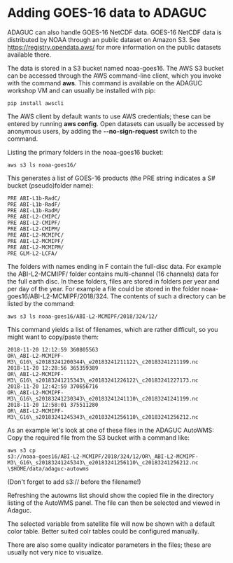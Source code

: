 Adding GOES-16 data to ADAGUC
=============================

ADAGUC can also handle GOES-16 NetCDF data.
GOES-16 NetCDF data is distributed by NOAA through an public dataset on
Amazon S3. See https://registry.opendata.aws/ for more information on
the public datasets available there.

The data is stored in a S3 bucket named noaa-goes16. The AWS S3 bucket
can be accessed through the AWS command-line client, which you invoke
with the command **aws**. This command is available on the ADAGUC
workshop VM and can usually be installed with pip:
```
pip install awscli
```

The AWS client by default wants to use AWS credentials; these can be
entered by running **aws config**. Open datasets can usually be accessed
by anonymous users, by adding the **--no-sign-request** switch to the
command.

Listing the primary folders in the noaa-goes16 bucket:
```
aws s3 ls noaa-goes16/
```

This generates a list of GOES-16 products (the PRE string indicates a
S\# bucket (pseudo)folder name):
```
PRE ABI-L1b-RadC/
PRE ABI-L1b-RadF/
PRE ABI-L1b-RadM/
PRE ABI-L2-CMIPC/
PRE ABI-L2-CMIPF/
PRE ABI-L2-CMIPM/
PRE ABI-L2-MCMIPC/
PRE ABI-L2-MCMIPF/
PRE ABI-L2-MCMIPM/
PRE GLM-L2-LCFA/
```
The folders with names ending in F contain the full-disc data.
For example the ABI-L2-MCMIPF/ folder contains multi-channel (16
channels) data for the full earth disc. In these folders, files are
stored in folders per year and per day of the year. For
example a file could be stored in the folder
noaa-goes16/ABI-L2-MCMIPF/2018/324.
The contents of such a directory can be listed by the command:
```
aws s3 ls noaa-goes16/ABI-L2-MCMIPF/2018/324/12/
```
This command yields a list of filenames, which are rather difficult, so
you might want to copy/paste them:
```
2018-11-20 12:12:59 360805563
OR\_ABI-L2-MCMIPF-M3\_G16\_s20183241200344\_e20183241211122\_c20183241211199.nc
2018-11-20 12:28:56 365359389
OR\_ABI-L2-MCMIPF-M3\_G16\_s20183241215343\_e20183241226122\_c20183241227173.nc
2018-11-20 12:42:59 370656716
OR\_ABI-L2-MCMIPF-M3\_G16\_s20183241230343\_e20183241241110\_c20183241241199.nc
2018-11-20 12:58:01 375511280
OR\_ABI-L2-MCMIPF-M3\_G16\_s20183241245343\_e20183241256110\_c20183241256212.nc
```

As an example let's look at one of these files in the ADAGUC AutoWMS:
Copy the required file from the S3 bucket with a command like:
```
aws s3 cp
s3://noaa-goes16/ABI-L2-MCMIPF/2018/324/12/OR\_ABI-L2-MCMIPF-M3\_G16\_s20183241245343\_e20183241256110\_c20183241256212.nc
\$HOME/data/adaguc-autowms
```

(Don't forget to add s3:// before the filename!)

Refreshing the autowms list should show the copied file in the directory
listing of the AutoWMS panel. The file can then be selected and viewed
in Adaguc.

The selected variable from satellite file will now be shown with a
default color table. Better suited colr tables could be configured
manually.

There are also some quality indicator parameters in the files; these are
usually not very nice to visualize.
